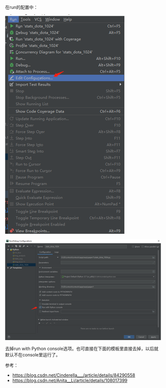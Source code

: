 在run的配置中：

![image-20201215190645884](../../assets/image-20201215190645884.png)

![image-20201215190708634](../../assets/image-20201215190708634.png)

去掉run with Python console选项。也可直接在下面的模板里直接去掉，以后就默认不在console里运行了。

参考：

- https://blog.csdn.net/Cinderella___/article/details/84290558
- https://blog.csdn.net/Anita__Li/article/details/108017399

